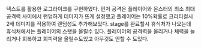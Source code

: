 텍스트를 활용한 로그라이크를 구현하였다.
먼저 공격은 플레이어와 몬스터의 최소 최대 공격력 사이에서 랜덤하게 데미지가 뜨게 설정했고 플레이어는 10%확률로 크리티컬시 2배 데미지를 적용하여 랜덤성도 추가해보았다.
stage를 완료할시 휴식처가 나오는데 휴식처에서는 플레이어의 스탯을 올릴수 있다.
플레이어의 공격력을 올리거나 체력을 늘리거나 회복하고 회피력을 올릴수도있고 아무것도 안할 수 도있다.